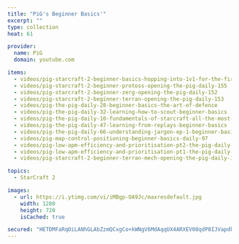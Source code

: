 ```yaml
---
title: "PiG's Beginner Basics'"
excerpt: ""
type: collection
heat: 61

provider:
  name: PiG
  domain: youtube.com

items:
  - videos/pig-starcraft-2-beginner-basics-hopping-into-1v1-for-the-first-time-the-pig-daily-16
  - videos/pig-starcraft-2-beginner-protoss-opening-the-pig-daily-155
  - videos/pig-starcraft-2-beginner-zerg-opening-the-pig-daily-152
  - videos/pig-starcraft-2-beginner-terran-opening-the-pig-daily-153
  - videos/pig-the-pig-daily-28-beginner-basics-the-art-of-defence
  - videos/pig-the-pig-daily-32-learning-how-to-scout-beginner-basics
  - videos/pig-the-pig-daily-10-fundamentals-of-starcraft-all-the-most-important-mechanics-and-tips
  - videos/pig-the-pig-daily-47-learning-from-replays-beginner-basics
  - videos/pig-the-pig-daily-66-understanding-jargon-ep-1-beginner-basics
  - videos/pig-map-control-positioning-beginner-basics-daily-97
  - videos/pig-low-apm-efficiency-and-prioritisation-pt2-the-pig-daily-148
  - videos/pig-low-apm-efficiency-and-prioritisation-pt1-the-pig-daily-148
  - videos/pig-starcraft-2-beginner-terran-mech-opening-the-pig-daily-156

topics:
  - StarCraft 2

images:
  - url: https://i.ytimg.com/vi/iMBgp-OA9Jc/maxresdefault.jpg
    width: 1280
    height: 720
    isCached: true

secured: "HETDMFaRqOiLANhGLAbZzmQCxgCo+kWNgV6MdAqqUX4ARXEV08qdP8IJVapdkQGGkjN/g+dL0Qw1jPInZn/X3BMgG2HNlzfXDCmd/w4bDktOi0SoTdJnuMZIJxApaz1LbAYvATZBrsdsgkTdz3G3vUx687Cn28nJdIcN9tDK6rTpby7LpinQNXEpMn4ZKxBQlowRNVaikW8SgQkZiMrvK8MKT1HxF/agAU9BhaKsX5HqSOSjMAva3+4IoKeZSQmh3HPcLtqhykPzRBAKgXDkE9ZYHxTqmk/d9pMjTQ7zeilVQPxaypKqIevT7mPfI8yHRS8Oq74i1SqHsjlMQQHK3fRYRAAX93k/2XLbZ9cjIjM=;iVbVDUuELnHzKUqI62ayyA=="
---
```


